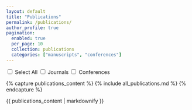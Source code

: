 ```yaml
---
layout: default
title: "Publications"
permalink: /publications/
author_profile: true
pagination: 
  enabled: true
  per_page: 10
  collection: publications
  categories: ["manuscripts", "conferences"]
---
```

<div class="filter-container">
    <input type="checkbox" id="selectAll"> <label for="selectAll">Select All</label>
    <input type="checkbox" id="journalFilter"> <label for="journalFilter">Journals</label>
    <input type="checkbox" id="conferenceFilter"> <label for="conferenceFilter">Conferences</label>
</div>

{% capture publications_content %}
{% include all_publications.md %}
{% endcapture %}

{{ publications_content | markdownify }}




